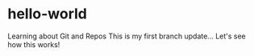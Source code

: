 # hello-world
Learning about Git and Repos
This is my first branch update...
Let's see how this works!
